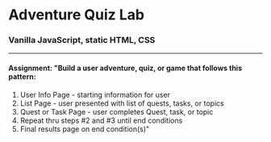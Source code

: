 # Adventure Quiz Lab 

### Vanilla JavaScript, static HTML, CSS
____

#### Assignment: "Build a user adventure, quiz, or game that follows this pattern:

1. User Info Page - starting information for user
1. List Page - user presented with list of quests, tasks, or topics
1. Quest or Task Page - user completes Quest, task, or topic
1. Repeat thru steps #2 and #3 until end conditions
1. Final results page on end condition(s)"
